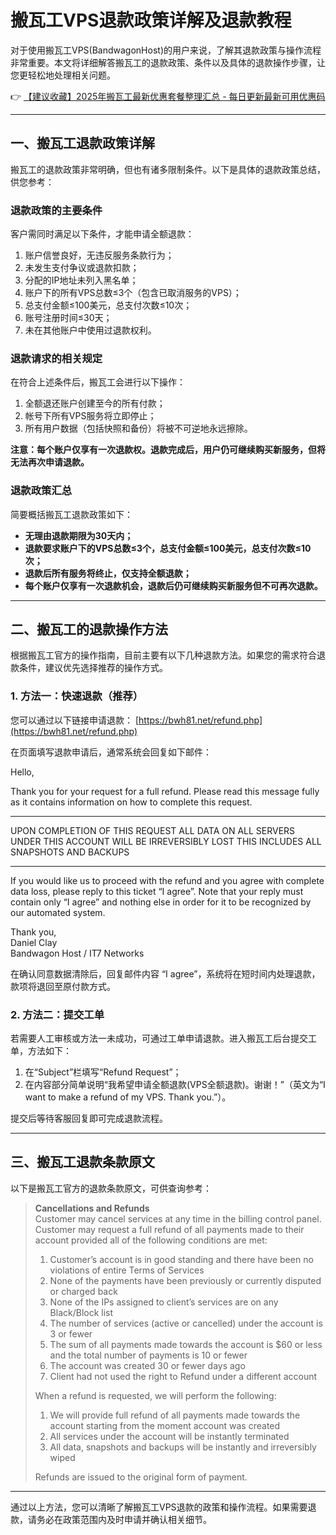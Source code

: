 # 搬瓦工VPS退款政策详解及退款教程

对于使用搬瓦工VPS(BandwagonHost)的用户来说，了解其退款政策与操作流程非常重要。本文将详细解答搬瓦工的退款政策、条件以及具体的退款操作步骤，让您更轻松地处理相关问题。

👉 [【建议收藏】2025年搬瓦工最新优惠套餐整理汇总 - 每日更新最新可用优惠码](https://bit.ly/banwagon)

---

## 一、搬瓦工退款政策详解

搬瓦工的退款政策非常明确，但也有诸多限制条件。以下是具体的退款政策总结，供您参考：

### 退款政策的主要条件
客户需同时满足以下条件，才能申请全额退款：
1. 账户信誉良好，无违反服务条款行为；
2. 未发生支付争议或退款扣款；
3. 分配的IP地址未列入黑名单；
4. 账户下的所有VPS总数≤3个（包含已取消服务的VPS）；
5. 总支付金额≤100美元，总支付次数≤10次；
6. 账号注册时间≤30天；
7. 未在其他账户中使用过退款权利。

### 退款请求的相关规定
在符合上述条件后，搬瓦工会进行以下操作：
1. 全额退还账户创建至今的所有付款；
2. 帐号下所有VPS服务将立即停止；
3. 所有用户数据（包括快照和备份）将被不可逆地永远擦除。

**注意：每个账户仅享有一次退款权。退款完成后，用户仍可继续购买新服务，但将无法再次申请退款。**

### 退款政策汇总
简要概括搬瓦工退款政策如下：
- **无理由退款期限为30天内；**
- **退款要求账户下的VPS总数≤3个，总支付金额≤100美元，总支付次数≤10次；**
- **退款后所有服务将终止，仅支持全额退款；**
- **每个账户仅享有一次退款机会，退款后仍可继续购买新服务但不可再次退款。**

---

## 二、搬瓦工的退款操作方法

根据搬瓦工官方的操作指南，目前主要有以下几种退款方法。如果您的需求符合退款条件，建议优先选择推荐的操作方式。

### 1. 方法一：快速退款（推荐）
您可以通过以下链接申请退款：
[https://bwh81.net/refund.php](https://bwh81.net/refund.php)

在页面填写退款申请后，通常系统会回复如下邮件：

Hello, 

Thank you for your request for a full refund. Please read this message fully as it contains information on how to complete this request.

*******************************************************************
UPON COMPLETION OF THIS REQUEST
ALL DATA ON ALL SERVERS UNDER THIS ACCOUNT
WILL BE IRREVERSIBLY LOST
THIS INCLUDES ALL SNAPSHOTS AND BACKUPS
*******************************************************************

If you would like us to proceed with the refund and you agree with complete data loss, please reply to this ticket “I agree”. Note that your reply must contain only “I agree” and nothing else in order for it to be recognized by our automated system.

Thank you,  
Daniel Clay  
Bandwagon Host / IT7 Networks

在确认同意数据清除后，回复邮件内容 “I agree”，系统将在短时间内处理退款，款项将退回至原付款方式。

### 2. 方法二：提交工单
若需要人工审核或方法一未成功，可通过工单申请退款。进入搬瓦工后台提交工单，方法如下：
1. 在“Subject”栏填写“Refund Request”；
2. 在内容部分简单说明“我希望申请全额退款(VPS全额退款)。谢谢！”（英文为“I want to make a refund of my VPS. Thank you.”）。

提交后等待客服回复即可完成退款流程。

---

## 三、搬瓦工退款条款原文

以下是搬瓦工官方的退款条款原文，可供查询参考：

> **Cancellations and Refunds**  
> Customer may cancel services at any time in the billing control panel.  
> Customer may request a full refund of all payments made to their account provided all of the following conditions are met:  
> 1. Customer’s account is in good standing and there have been no violations of entire Terms of Services  
> 2. None of the payments have been previously or currently disputed or charged back  
> 3. None of the IPs assigned to client’s services are on any Black/Block list  
> 4. The number of services (active or cancelled) under the account is 3 or fewer  
> 5. The sum of all payments made towards the account is $60 or less and the total number of payments is 10 or fewer  
> 6. The account was created 30 or fewer days ago  
> 7. Client had not used the right to Refund under a different account  
>
> When a refund is requested, we will perform the following:  
> 1. We will provide full refund of all payments made towards the account starting from the moment account was created  
> 2. All services under the account will be instantly terminated  
> 3. All data, snapshots and backups will be instantly and irreversibly wiped  
>
> Refunds are issued to the original form of payment.  

---

通过以上方法，您可以清晰了解搬瓦工VPS退款的政策和操作流程。如果需要退款，请务必在政策范围内及时申请并确认相关细节。